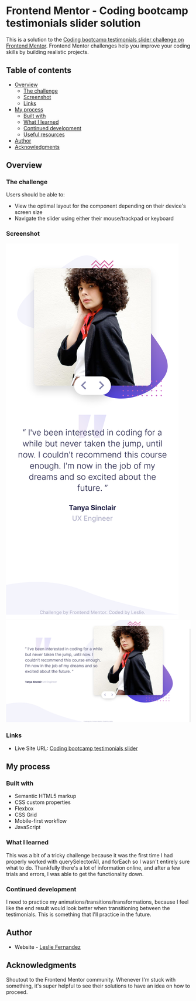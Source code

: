 # Frontend Mentor - Coding bootcamp testimonials slider solution

This is a solution to the [Coding bootcamp testimonials slider challenge on Frontend Mentor](https://www.frontendmentor.io/challenges/coding-bootcamp-testimonials-slider-4FNyLA8JL). Frontend Mentor challenges help you improve your coding skills by building realistic projects. 

## Table of contents

- [Overview](#overview)
  - [The challenge](#the-challenge)
  - [Screenshot](#screenshot)
  - [Links](#links)
- [My process](#my-process)
  - [Built with](#built-with)
  - [What I learned](#what-i-learned)
  - [Continued development](#continued-development)
  - [Useful resources](#useful-resources)
- [Author](#author)
- [Acknowledgments](#acknowledgments)

## Overview

### The challenge

Users should be able to:

- View the optimal layout for the component depending on their device's screen size
- Navigate the slider using either their mouse/trackpad or keyboard

### Screenshot

![](./assets/design/mobile-solution.png)
![](./assets/design/desktop-solution.png)

### Links

- Live Site URL: [Coding bootcamp testimonials slider](https://leslief10.github.io/coding-bootcamp-testimonials/)

## My process

### Built with

- Semantic HTML5 markup
- CSS custom properties
- Flexbox
- CSS Grid
- Mobile-first workflow
- JavaScript

### What I learned

This was a bit of a tricky challenge because it was the first time I had properly worked with querySelectorAll, and forEach so I wasn't entirely sure what to do. Thankfully there's a lot of information online, and after a few trials and errors, I was able to get the functionality down.
### Continued development

I need to practice my animations/transitions/transformations, because I feel like the end result would look better when transitioning between the testimonials. This is something that I'll practice in the future.


## Author

- Website - [Leslie Fernandez](https://github.com/leslief10)

## Acknowledgments

Shoutout to the Frontend Mentor community. Whenever I'm stuck with something, it's super helpful to see their solutions to have an idea on how to proceed.
